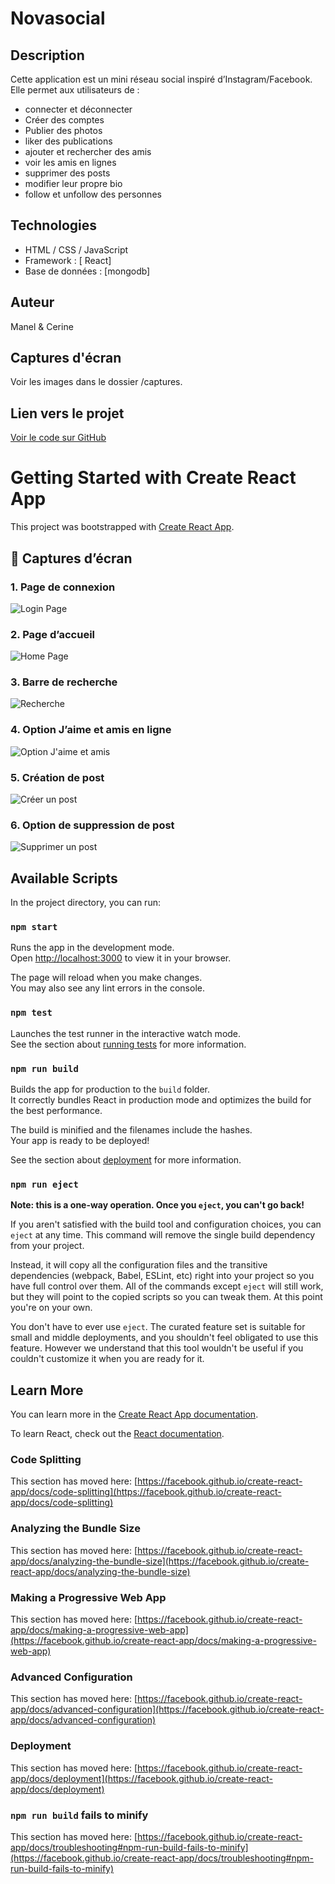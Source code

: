 # Novasocial

## Description
Cette application est un mini réseau social inspiré d’Instagram/Facebook. Elle permet aux utilisateurs de :
- connecter et déconnecter
- Créer des comptes
- Publier des photos
- liker des publications
- ajouter et rechercher des amis
- voir les amis en lignes
- supprimer des posts
- modifier leur propre bio
- follow et unfollow des personnes 

## Technologies
- HTML / CSS / JavaScript
- Framework : [ React]
- Base de données : [mongodb]

## Auteur
Manel & Cerine

## Captures d'écran
Voir les images dans le dossier /captures.

## Lien vers le projet
[Voir le code sur GitHub](https://github.com/manel2006/newreactapp)
  
  
  # Getting Started with Create React App

This project was bootstrapped with [Create React App](https://github.com/facebook/create-react-app).

## 📸 Captures d’écran

### 1. Page de connexion
![Login Page](./captures/login.png)

### 2. Page d’accueil
![Home Page](./captures/home.png)

### 3. Barre de recherche
![Recherche](./captures/search.png)

### 4. Option J’aime et amis en ligne
![Option J'aime et amis](./captures/like-friends.png)

### 5. Création de post
![Créer un post](./captures/create-post.png)

### 6. Option de suppression de post
![Supprimer un post](./captures/delete-post.png)









## Available Scripts

In the project directory, you can run:

### `npm start`

Runs the app in the development mode.\
Open [http://localhost:3000](http://localhost:3000) to view it in your browser.

The page will reload when you make changes.\
You may also see any lint errors in the console.

### `npm test`

Launches the test runner in the interactive watch mode.\
See the section about [running tests](https://facebook.github.io/create-react-app/docs/running-tests) for more information.

### `npm run build`

Builds the app for production to the `build` folder.\
It correctly bundles React in production mode and optimizes the build for the best performance.

The build is minified and the filenames include the hashes.\
Your app is ready to be deployed!

See the section about [deployment](https://facebook.github.io/create-react-app/docs/deployment) for more information.

### `npm run eject`

**Note: this is a one-way operation. Once you `eject`, you can't go back!**

If you aren't satisfied with the build tool and configuration choices, you can `eject` at any time. This command will remove the single build dependency from your project.

Instead, it will copy all the configuration files and the transitive dependencies (webpack, Babel, ESLint, etc) right into your project so you have full control over them. All of the commands except `eject` will still work, but they will point to the copied scripts so you can tweak them. At this point you're on your own.

You don't have to ever use `eject`. The curated feature set is suitable for small and middle deployments, and you shouldn't feel obligated to use this feature. However we understand that this tool wouldn't be useful if you couldn't customize it when you are ready for it.

## Learn More

You can learn more in the [Create React App documentation](https://facebook.github.io/create-react-app/docs/getting-started).

To learn React, check out the [React documentation](https://reactjs.org/).

### Code Splitting

This section has moved here: [https://facebook.github.io/create-react-app/docs/code-splitting](https://facebook.github.io/create-react-app/docs/code-splitting)

### Analyzing the Bundle Size

This section has moved here: [https://facebook.github.io/create-react-app/docs/analyzing-the-bundle-size](https://facebook.github.io/create-react-app/docs/analyzing-the-bundle-size)

### Making a Progressive Web App

This section has moved here: [https://facebook.github.io/create-react-app/docs/making-a-progressive-web-app](https://facebook.github.io/create-react-app/docs/making-a-progressive-web-app)

### Advanced Configuration

This section has moved here: [https://facebook.github.io/create-react-app/docs/advanced-configuration](https://facebook.github.io/create-react-app/docs/advanced-configuration)

### Deployment

This section has moved here: [https://facebook.github.io/create-react-app/docs/deployment](https://facebook.github.io/create-react-app/docs/deployment)

### `npm run build` fails to minify

This section has moved here: [https://facebook.github.io/create-react-app/docs/troubleshooting#npm-run-build-fails-to-minify](https://facebook.github.io/create-react-app/docs/troubleshooting#npm-run-build-fails-to-minify)






